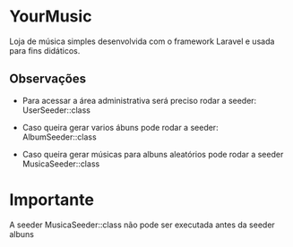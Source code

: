 # YourMusic
Loja de música simples desenvolvida com o framework Laravel e usada para fins didáticos.


## Observações

- Para acessar a área administrativa será preciso rodar a seeder: UserSeeder::class

- Caso queira gerar varios ábuns pode rodar a seeder: AlbumSeeder::class

- Caso queira gerar músicas para albuns aleatórios pode rodar a seeder MusicaSeeder::class


# Importante

A seeder MusicaSeeder::class não pode ser executada antes da seeder albuns


